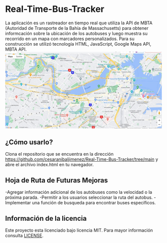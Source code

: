 # Real-Time-Bus-Tracker
La aplicación es un rastreador en tiempo real que utiliza la API de MBTA (Autoridad de Transporte de la Bahía de Massachusetts) para obtener informcación sobre la ubicación de los autobuses y luego muestra su recorrido en un mapa con marcadores personalizados. Para su construcción se utilizó tecnología HTML, JavaScript, Google Maps API, MBTA API.
![mapa](https://github.com/cesaranibaljimenez/Real-Time-Bus-Tracker/blob/main/Mapa.jpg?raw=true)

## ¿Cómo usarlo?
Clona el repositorio que se encuentra en la dirección https://github.com/cesaranibaljimenez/Real-Time-Bus-Tracker/tree/main y abre el archivo index.html en tu navegador.

## Hoja de Ruta de Futuras Mejoras

-Agregar información adicional de los autobuses como la velocidad o la próxima parada.
-Permitir  a los usuarios seleccionar la ruta del autobus.
-Implementar una función de busqueda para encontrar buses específicos.

## Información de la licencia
Este proyecto esta licenciado bajo licencia MIT. Para mayor información consulta [LICENSE](LICENSE).





